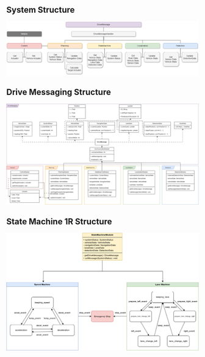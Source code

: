 ## System Structure

<img src="https://github.com/inha-cvl/mobinha-racing/blob/draw.io/document/Structure.png"/>

## Drive Messaging Structure

<img src="https://github.com/inha-cvl/mobinha-racing/blob/draw.io/document/DriveMessaging.png"/>

## State Machine 1R Structure

<img src="https://github.com/inha-cvl/mobinha-racing/blob/draw.io/document/StateMachine1R.png"/>
